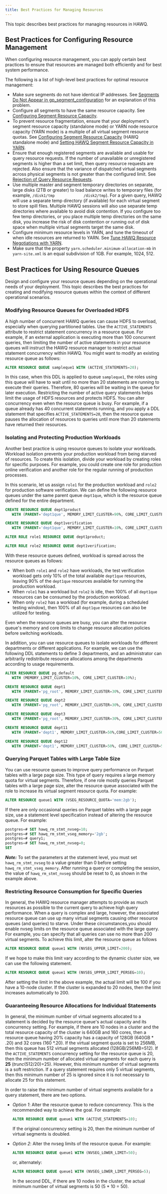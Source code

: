 ```yaml
---
title: Best Practices for Managing Resources
---
```


<!--
Licensed to the Apache Software Foundation (ASF) under one
or more contributor license agreements.  See the NOTICE file
distributed with this work for additional information
regarding copyright ownership.  The ASF licenses this file
to you under the Apache License, Version 2.0 (the
"License"); you may not use this file except in compliance
with the License.  You may obtain a copy of the License at

  http://www.apache.org/licenses/LICENSE-2.0

Unless required by applicable law or agreed to in writing,
software distributed under the License is distributed on an
"AS IS" BASIS, WITHOUT WARRANTIES OR CONDITIONS OF ANY
KIND, either express or implied.  See the License for the
specific language governing permissions and limitations
under the License.
-->

This topic describes best practices for managing resources in HAWQ.

## Best Practices for Configuring Resource Management<a id="topic_ikz_ndx_15"></a>

When configuring resource management, you can apply certain best practices to ensure that resources are managed both efficiently and for best system performance.

The following is a list of high-level best practices for optimal resource management:

-   Make sure segments do not have identical IP addresses. See [Segments Do Not Appear in gp\_segment\_configuration](../troubleshooting/Troubleshooting.html#topic_hlj_zxx_15) for an explanation of this problem.
-   Configure all segments to have the same resource capacity. See [Configuring Segment Resource Capacity](../resourcemgmt/ConfigureResourceManagement.html#topic_htk_fxh_15).
-   To prevent resource fragmentation, ensure that your deployment's segment resource capacity (standalone mode) or YARN node resource capacity (YARN mode) is a multiple of all virtual segment resource quotas. See [Configuring Segment Resource Capacity](../resourcemgmt/ConfigureResourceManagement.html#topic_htk_fxh_15) (HAWQ standalone mode) and [Setting HAWQ Segment Resource Capacity in YARN](../resourcemgmt/YARNIntegration.html#topic_pzf_kqn_c5).
-   Ensure that enough registered segments are available and usable for query resource requests. If the number of unavailable or unregistered segments is higher than a set limit, then query resource requests are rejected. Also ensure that the variance of dispatched virtual segments across physical segments is not greater than the configured limit. See [Rejection of Query Resource Requests](../troubleshooting/Troubleshooting.html#topic_vm5_znx_15).
-   Use multiple master and segment temporary directories on separate, large disks (2TB or greater) to load balance writes to temporary files (for example, `/disk1/tmp             /disk2/tmp`). For a given query, HAWQ will use a separate temp directory (if available) for each virtual segment to store spill files. Multiple HAWQ sessions will also use separate temp directories where available to avoid disk contention. If you configure too few temp directories, or you place multiple temp directories on the same disk, you increase the risk of disk contention or running out of disk space when multiple virtual segments target the same disk.
-   Configure minimum resource levels in YARN, and tune the timeout of when idle resources are returned to YARN. See [Tune HAWQ Resource Negotiations with YARN](../resourcemgmt/YARNIntegration.html#topic_wp3_4bx_15).
-   Make sure that the property `yarn.scheduler.minimum-allocation-mb` in `yarn-site.xml` is an equal subdivision of 1GB. For example, 1024, 512.

## Best Practices for Using Resource Queues<a id="topic_hvd_pls_wv"></a>

Design and configure your resource queues depending on the operational needs of your deployment. This topic describes the best practices for creating and modifying resource queues within the context of different operational scenarios.

### Modifying Resource Queues for Overloaded HDFS

A high number of concurrent HAWQ queries can cause HDFS to overload, especially when querying partitioned tables. Use the `ACTIVE_STATEMENTS` attribute to restrict statement concurrency in a resource queue. For example, if an external application is executing more than 100 concurrent queries, then limiting the number of active statements in your resource queues will instruct the HAWQ resource manager to restrict actual statement concurrency within HAWQ. You might want to modify an existing resource queue as follows:

```sql
ALTER RESOURCE QUEUE sampleque1 WITH (ACTIVE_STATEMENTS=20);
```

In this case, when this DDL is applied to queue `sampleque1`, the roles using this queue will have to wait until no more than 20 statements are running to execute their queries. Therefore, 80 queries will be waiting in the queue for later execution. Restricting the number of active query statements helps limit the usage of HDFS resources and protects HDFS. You can alter concurrency even when the resource queue is busy. For example, if a queue already has 40 concurrent statements running, and you apply a DDL statement that specifies `ACTIVE_STATEMENTS=20`, then the resource queue pauses the allocation of resources to queries until more than 20 statements have returned their resources.

### Isolating and Protecting Production Workloads

Another best practice is using resource queues to isolate your workloads. Workload isolation prevents your production workload from being starved of resources. To create this isolation, divide your workload by creating roles for specific purposes. For example, you could create one role for production online verification and another role for the regular running of production processes.

In this scenario, let us assign `role1` for the production workload and `role2` for production software verification. We can define the following resource queues under the same parent queue `dept1que`, which is the resource queue defined for the entire department.

```sql
CREATE RESOURCE QUEUE dept1product
   WITH (PARENT='dept1que', MEMORY_LIMIT_CLUSTER=90%, CORE_LIMIT_CLUSTER=90%, RESOURCE_OVERCOMMIT_FACTOR=2);

CREATE RESOURCE QUEUE dept1verification 
   WITH (PARENT='dept1que', MEMORY_LIMIT_CLUSTER=10%, CORE_LIMIT_CLUSTER=10%, RESOURCE_OVERCOMMIT_FACTOR=10);

ALTER ROLE role1 RESOURCE QUEUE dept1product;

ALTER ROLE role2 RESOURCE QUEUE dept1verification;
```

With these resource queues defined, workload is spread across the resource queues as follows:

-   When both `role1` and `role2` have workloads, the test verification workload gets only 10% of the total available `dept1que` resources, leaving 90% of the `dept1que` resources available for running the production workload.
-   When `role1` has a workload but `role2` is idle, then 100% of all `dept1que` resources can be consumed by the production workload.
-   When only `role2` has a workload (for example, during a scheduled testing window), then 100% of all `dept1que` resources can also be utilized for testing.

Even when the resource queues are busy, you can alter the resource queue's memory and core limits to change resource allocation policies before switching workloads.

In addition, you can use resource queues to isolate workloads for different departments or different applications. For example, we can use the following DDL statements to define 3 departments, and an administrator can arbitrarily redistribute resource allocations among the departments according to usage requirements.

```sql
ALTER RESOURCE QUEUE pg_default 
   WITH (MEMORY_LIMIT_CLUSTER=10%, CORE_LIMIT_CLUSTER=10%);

CREATE RESOURCE QUEUE dept1 
   WITH (PARENT='pg_root', MEMORY_LIMIT_CLUSTER=30%, CORE_LIMIT_CLUSTER=30%);

CREATE RESOURCE QUEUE dept2 
   WITH (PARENT='pg_root', MEMORY_LIMIT_CLUSTER=30%, CORE_LIMIT_CLUSTER=30%);

CREATE RESOURCE QUEUE dept3 
   WITH (PARENT='pg_root', MEMORY_LIMIT_CLUSTER=30%, CORE_LIMIT_CLUSTER=30%);

CREATE RESOURCE QUEUE dept11
   WITH (PARENT='dept1', MEMORY_LIMIT_CLUSTER=50%,CORE_LIMIT_CLUSTER=50%);

CREATE RESOURCE QUEUE dept12
   WITH (PARENT='dept1', MEMORY_LIMIT_CLUSTER=50%, CORE_LIMIT_CLUSTER=50%);
```

### Querying Parquet Tables with Large Table Size

You can use resource queues to improve query performance on Parquet tables with a large page size. This type of query requires a large memory quota for virtual segments. Therefore, if one role mostly queries Parquet tables with a large page size, alter the resource queue associated with the role to increase its virtual segment resource quota. For example:

```sql
ALTER RESOURCE queue1 WITH (VSEG_RESOURCE_QUOTA='mem:2gb');
```

If there are only occasional queries on Parquet tables with a large page size, use a statement level specification instead of altering the resource queue. For example:

```sql
postgres=# SET hawq_rm_stmt_nvseg=10;
postgres=# SET hawq_rm_stmt_vseg_memory='2gb';
postgres=# query1;
postgres=# SET hawq_rm_stmt_nvseg=0;
SET
```
***Note:*** To set the parameters at the statement level, you must set `hawq_rm_stmt_nvseg` to a value greater than 0 before setting `hawq_rm_stmt_vseg_memory`. After running a query or completing the session, the value of `hawq_rm_stmt_nvseg` should be reset to 0,  as shown in the example above.


### Restricting Resource Consumption for Specific Queries

In general, the HAWQ resource manager attempts to provide as much resources as possible to the current query to achieve high query performance. When a query is complex and large, however, the associated resource queue can use up many virtual segments causing other resource queues (and queries) to starve. Under these circumstances,you should enable nvseg limits on the resource queue associated with the large query. For example, you can specify that all queries can use no more than 200 virtual segments. To achieve this limit, alter the resource queue as follows

``` sql
ALTER RESOURCE QUEUE queue1 WITH (NVSEG_UPPER_LIMIT=200);
```

If we hope to make this limit vary according to the dynamic cluster size, we can use the following statement.

```sql
ALTER RESOURCE QUEUE queue1 WITH (NVSEG_UPPER_LIMIT_PERSEG=10);
```

After setting the limit in the above example, the actual limit will be 100 if you have a 10-node cluster. If the cluster is expanded to 20 nodes, then the limit increases automatically to 200.

### Guaranteeing Resource Allocations for Individual Statements

In general, the minimum number of virtual segments allocated to a statement is decided by the resource queue's actual capacity and its concurrency setting. For example, if there are 10 nodes in a cluster and the total resource capacity of the cluster is 640GB and 160 cores, then a resource queue having 20% capacity has a capacity of 128GB (640GB \* .20) and 32 cores (160 \*.20). If the virtual segment quota is set to 256MB, then this queue has 512 virtual segments allocated (128GB/256MB=512). If the `ACTIVE_STATEMENTS` concurrency setting for the resource queue is 20, then the minimum number of allocated virtual segments for each query is **25** (*trunc*(512/20)=25). However, this minimum number of virtual segments is a soft restriction. If a query statement requires only 5 virtual segments, then this minimum number of 25 is ignored since it is not necessary to allocate 25 for this statement.

In order to raise the minimum number of virtual segments available for a query statement, there are two options.

-   *Option 1*: Alter the resource queue to reduce concurrency. This is the recommended way to achieve the goal. For example:

    ```sql
    ALTER RESOURCE QUEUE queue1 WITH (ACTIVE_STATEMENTS=10);
    ```

    If the original concurrency setting is 20, then the minimum number of virtual segments is doubled.

-   *Option 2*: Alter the nvseg limits of the resource queue. For example:

    ```sql
    ALTER RESOURCE QUEUE queue1 WITH (NVSEG_LOWER_LIMIT=50);
    ```

    or, alternately:

    ```sql
    ALTER RESOURCE QUEUE queue1 WITH (NVSEG_LOWER_LIMIT_PERSEG=5);
    ```

    In the second DDL, if there are 10 nodes in the cluster, the actual minimum number of virtual segments is 50 (5 \* 10 = 50).



